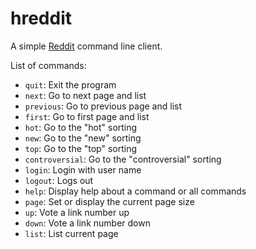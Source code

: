 # hreddit

A simple [Reddit](http://reddit.com/) command line client.

List of commands:

 * `quit`: Exit the program
 * `next`: Go to next page and list
 * `previous`: Go to previous page and list
 * `first`: Go to first page and list
 * `hot`: Go to the "hot" sorting
 * `new`: Go to the "new" sorting
 * `top`: Go to the "top" sorting
 * `controversial`: Go to the "controversial" sorting
 * `login`: Login with user name
 * `logout`: Logs out
 * `help`: Display help about a command or all commands
 * `page`: Set or display the current page size
 * `up`: Vote a link number up
 * `down`: Vote a link number down
 * `list`: List current page

